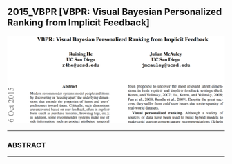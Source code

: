 ## 2015_VBPR [VBPR: Visual Bayesian Personalized Ranking from Implicit Feedback]

![main](./image/main.PNG)

---

### ABSTRACT    

---